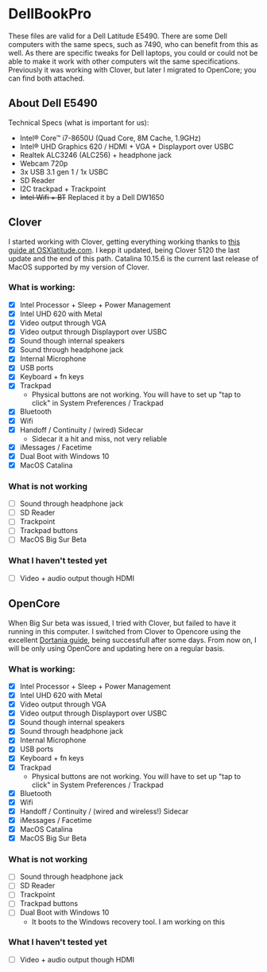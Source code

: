 # DellBookPro

These files are valid for a Dell Latitude E5490. There are some Dell computers with the same specs, such as 7490, who can benefit from this as well. As there are specific tweaks for Dell laptops, you could or could not be able to make it work with other computers wit the same specifications. Previously it was working with Clover, but later I migrated to OpenCore; you can find both attached.

## About Dell E5490

Technical Specs (what is important for us):
- Intel® Core™ i7-8650U (Quad Core, 8M Cache, 1.9GHz)
- Intel® UHD Graphics 620 / HDMI + VGA + Displayport over USBC
- Realtek ALC3246 (ALC256) + headphone jack
- Webcam 720p
- 3x USB 3.1 gen 1 / 1x USBC
- SD Reader
- I2C trackpad + Trackpoint
- ~~Intel Wifi + BT~~ Replaced it by a Dell DW1650

## Clover

I started working with Clover, getting everything working thanks to [this guide at OSXlatitude.com](https://osxlatitude.com/forums/topic/11410-dell-latitude-7490-with-i7-8650u-intel-uhd-620-and-1920x1080-lcd-mojavecatalina/). I kepp it updated, being Clover 5120 the last update and the end of this path. Catalina 10.15.6 is the current last release of MacOS supported by my version of Clover.

### What is working:

- [X] Intel Processor + Sleep + Power Management
- [X] Intel UHD 620 with Metal
- [X] Video output through VGA
- [X] Video output through Displayport over USBC
- [X] Sound though internal speakers
- [X] Sound through headphone jack
- [X] Internal Microphone
- [X] USB ports
- [X] Keyboard + fn keys
- [X] Trackpad
  - Physical buttons are not working. You will have to set up "tap to click" in System Preferences / Trackpad
- [X] Bluetooth
- [X] Wifi
- [X] Handoff / Continuity / (wired) Sidecar
  - Sidecar it a hit and miss, not very reliable
- [X] iMessages / Facetime
- [X] Dual Boot with Windows 10
- [X] MacOS Catalina

### What is not working
- [ ] Sound through headphone jack
- [ ] SD Reader
- [ ] Trackpoint
- [ ] Trackpad buttons
- [ ] MacOS Big Sur Beta

### What I haven't tested yet
- [ ] Video + audio output though HDMI


## OpenCore

When Big Sur beta was issued, I tried with Clover, but failed to have it running in this computer. I switched from Clover to Opencore using the excellent [Dortania guide](https://dortania.github.io/OpenCore-Install-Guide/), being successfull after some days. From now on, I will be only using OpenCore and updating here on a regular basis.

### What is working:

- [X] Intel Processor + Sleep + Power Management
- [X] Intel UHD 620 with Metal
- [X] Video output through VGA
- [X] Video output through Displayport over USBC
- [X] Sound though internal speakers
- [X] Sound through headphone jack
- [X] Internal Microphone
- [X] USB ports
- [X] Keyboard + fn keys
- [X] Trackpad
  - Physical buttons are not working. You will have to set up "tap to click" in System Preferences / Trackpad
- [X] Bluetooth
- [X] Wifi
- [X] Handoff / Continuity / (wired and wireless!) Sidecar
- [X] iMessages / Facetime
- [X] MacOS Catalina
- [X] MacOS Big Sur Beta

### What is not working
- [ ] Sound through headphone jack
- [ ] SD Reader
- [ ] Trackpoint
- [ ] Trackpad buttons
- [ ] Dual Boot with Windows 10
  - It boots to the Windows recovery tool. I am working on this
  
### What I haven't tested yet
- [ ] Video + audio output though HDMI


